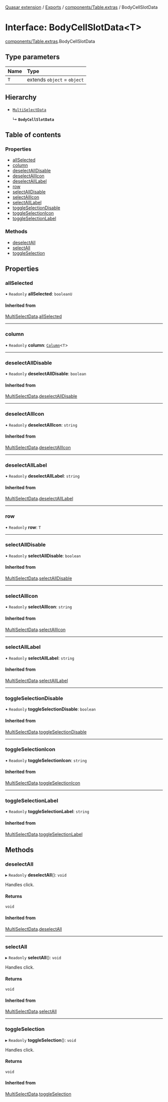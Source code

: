 [Quasar extension](../index.md) / [Exports](../modules.md) / [components/Table.extras](../modules/components_Table_extras.md) / BodyCellSlotData

# Interface: BodyCellSlotData<T\>

[components/Table.extras](../modules/components_Table_extras.md).BodyCellSlotData

## Type parameters

| Name | Type |
| :------ | :------ |
| `T` | extends `object` = `object` |

## Hierarchy

- [`MultiSelectData`](components_Table_extras.MultiSelectData.md)

  ↳ **`BodyCellSlotData`**

## Table of contents

### Properties

- [allSelected](components_Table_extras.BodyCellSlotData.md#allselected)
- [column](components_Table_extras.BodyCellSlotData.md#column)
- [deselectAllDisable](components_Table_extras.BodyCellSlotData.md#deselectalldisable)
- [deselectAllIcon](components_Table_extras.BodyCellSlotData.md#deselectallicon)
- [deselectAllLabel](components_Table_extras.BodyCellSlotData.md#deselectalllabel)
- [row](components_Table_extras.BodyCellSlotData.md#row)
- [selectAllDisable](components_Table_extras.BodyCellSlotData.md#selectalldisable)
- [selectAllIcon](components_Table_extras.BodyCellSlotData.md#selectallicon)
- [selectAllLabel](components_Table_extras.BodyCellSlotData.md#selectalllabel)
- [toggleSelectionDisable](components_Table_extras.BodyCellSlotData.md#toggleselectiondisable)
- [toggleSelectionIcon](components_Table_extras.BodyCellSlotData.md#toggleselectionicon)
- [toggleSelectionLabel](components_Table_extras.BodyCellSlotData.md#toggleselectionlabel)

### Methods

- [deselectAll](components_Table_extras.BodyCellSlotData.md#deselectall)
- [selectAll](components_Table_extras.BodyCellSlotData.md#selectall)
- [toggleSelection](components_Table_extras.BodyCellSlotData.md#toggleselection)

## Properties

### allSelected

• `Readonly` **allSelected**: `booleanU`

#### Inherited from

[MultiSelectData](components_Table_extras.MultiSelectData.md).[allSelected](components_Table_extras.MultiSelectData.md#allselected)

___

### column

• `Readonly` **column**: [`Column`](components_Table_extras.Column.md)<`T`\>

___

### deselectAllDisable

• `Readonly` **deselectAllDisable**: `boolean`

#### Inherited from

[MultiSelectData](components_Table_extras.MultiSelectData.md).[deselectAllDisable](components_Table_extras.MultiSelectData.md#deselectalldisable)

___

### deselectAllIcon

• `Readonly` **deselectAllIcon**: `string`

#### Inherited from

[MultiSelectData](components_Table_extras.MultiSelectData.md).[deselectAllIcon](components_Table_extras.MultiSelectData.md#deselectallicon)

___

### deselectAllLabel

• `Readonly` **deselectAllLabel**: `string`

#### Inherited from

[MultiSelectData](components_Table_extras.MultiSelectData.md).[deselectAllLabel](components_Table_extras.MultiSelectData.md#deselectalllabel)

___

### row

• `Readonly` **row**: `T`

___

### selectAllDisable

• `Readonly` **selectAllDisable**: `boolean`

#### Inherited from

[MultiSelectData](components_Table_extras.MultiSelectData.md).[selectAllDisable](components_Table_extras.MultiSelectData.md#selectalldisable)

___

### selectAllIcon

• `Readonly` **selectAllIcon**: `string`

#### Inherited from

[MultiSelectData](components_Table_extras.MultiSelectData.md).[selectAllIcon](components_Table_extras.MultiSelectData.md#selectallicon)

___

### selectAllLabel

• `Readonly` **selectAllLabel**: `string`

#### Inherited from

[MultiSelectData](components_Table_extras.MultiSelectData.md).[selectAllLabel](components_Table_extras.MultiSelectData.md#selectalllabel)

___

### toggleSelectionDisable

• `Readonly` **toggleSelectionDisable**: `boolean`

#### Inherited from

[MultiSelectData](components_Table_extras.MultiSelectData.md).[toggleSelectionDisable](components_Table_extras.MultiSelectData.md#toggleselectiondisable)

___

### toggleSelectionIcon

• `Readonly` **toggleSelectionIcon**: `string`

#### Inherited from

[MultiSelectData](components_Table_extras.MultiSelectData.md).[toggleSelectionIcon](components_Table_extras.MultiSelectData.md#toggleselectionicon)

___

### toggleSelectionLabel

• `Readonly` **toggleSelectionLabel**: `string`

#### Inherited from

[MultiSelectData](components_Table_extras.MultiSelectData.md).[toggleSelectionLabel](components_Table_extras.MultiSelectData.md#toggleselectionlabel)

## Methods

### deselectAll

▸ `Readonly` **deselectAll**(): `void`

Handles click.

#### Returns

`void`

#### Inherited from

[MultiSelectData](components_Table_extras.MultiSelectData.md).[deselectAll](components_Table_extras.MultiSelectData.md#deselectall)

___

### selectAll

▸ `Readonly` **selectAll**(): `void`

Handles click.

#### Returns

`void`

#### Inherited from

[MultiSelectData](components_Table_extras.MultiSelectData.md).[selectAll](components_Table_extras.MultiSelectData.md#selectall)

___

### toggleSelection

▸ `Readonly` **toggleSelection**(): `void`

Handles click.

#### Returns

`void`

#### Inherited from

[MultiSelectData](components_Table_extras.MultiSelectData.md).[toggleSelection](components_Table_extras.MultiSelectData.md#toggleselection)
